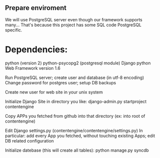 ## Prepare enviroment
We will use PostgreSQL server even though our framework supports many...
That's because this project has some SQL code PostgreSQL specific.
# Dependencies:
 python (version 2)
 python-psycopg2	(postgresql module)
 Django python Web Framework version 1.6

Run PostgreSQL server; create user and database (in utf-8 encoding)
Change password for postgres user; setup DB backups

Create new user for web site in your unix system

Initialize Django Site in directory you like:
 django-admin.py startproject contentengine

Copy APPs you fetched from github into that directory (ex: into root of contentengine)

Edit Django settings.py (contentengine/contentengine/settings.py)
In particular: add every App you fetched, without touching existing Apps; edit DB related configuration

Initialize datebase (this will create all tables):
 python manage.py syncdb
  
